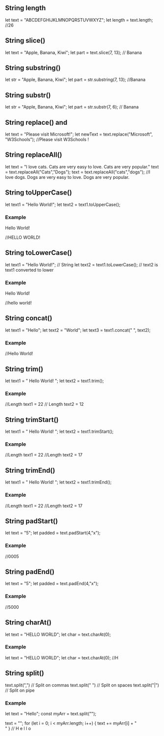 ## String length
let text = "ABCDEFGHIJKLMNOPQRSTUVWXYZ";
let length = text.length;
//26 

## String slice()
let text = "Apple, Banana, Kiwi";
let part = text.slice(7, 13);
// Banana

## String substring()
let str = "Apple, Banana, Kiwi";
let part = str.substring(7, 13);
//Banana

## String substr()
let str = "Apple, Banana, Kiwi";
let part = str.substr(7, 6);
// Banana

## String replace() and 
let text = "Please visit Microsoft!";
let newText = text.replace("Microsoft", "W3Schools");
//Please visit W3Schools !


## String replaceAll() 
let text = "I love cats. Cats are very easy to love. Cats are very popular."
text = text.replaceAll("Cats","Dogs");
text = text.replaceAll("cats","dogs");
//I love dogs. Dogs are very easy to love. Dogs are very popular.

## String toUpperCase()
let text1 = "Hello World!";
let text2 = text1.toUpperCase();
### Example 
<p id="demo">Hello World!</p>
<script>
function myFunction() {
  document.getElementById("demo").innerHTML =
  text.toUpperCase();
}
</script>
//HELLO WORLD!

## String toLowerCase()
let text1 = "Hello World!";       // String
let text2 = text1.toLowerCase();  // text2 is text1 converted to lower
### Example 
<p id="demo">Hello World!</p>
<script>
function myFunction() {
  document.getElementById("demo").innerHTML =
  text.toLowerCase();
}
</script>
//hello world!

## String concat()
let text1 = "Hello";
let text2 = "World";
let text3 = text1.concat(" ", text2);
### Example 
<script>
let text1 = "Hello";
let text2 = "World!";
let text3 = text1.concat(" ",text2);
document.getElementById("demo").innerHTML = text3;
</script>
//Hello World!

## String trim()
let text1 = "      Hello World!      ";
let text2 = text1.trim();
### Example 
<script>
let text1 = "     Hello World!     ";
let text2 = text1.trim();

document.getElementById("demo").innerHTML =
"Length text1 = " + text1.length + "<br>Length text2 = " + text2.length;
</script>

//Length text1 = 22
// Length text2 = 12

## String trimStart()
let text1 = "     Hello World!     ";
let text2 = text1.trimStart();
### Example 
<script>
let text1 = "     Hello World!     ";
let text2 = text1.trimStart();

document.getElementById("demo").innerHTML =
"Length text1 = " + text1.length + "<br>Length text2 = " + text2.length;
</script>
//Length text1 = 22
//Length text2 = 17

## String trimEnd()
let text1 = "     Hello World!     ";
let text2 = text1.trimEnd();
### Example 
<script>
let text1 = "     Hello World!     ";
let text2 = text1.trimEnd();

document.getElementById("demo").innerHTML =
"Length text1 = " + text1.length + "<br>Length text2 = " + text2.length;
</script>
//Length text1 = 22
//Length text2 = 17

## String padStart()
let text = "5";
let padded = text.padStart(4,"x");
### Example 
<script>
let numb = 5;
let text = numb.toString();
document.getElementById("demo").innerHTML = text.padStart(4,0);
</script>
//0005

## String padEnd()
let text = "5";
let padded = text.padEnd(4,"x");
### Example 
<script>
let text = "5";
text = text.padEnd(4,"0");

document.getElementById("demo").innerHTML = text;
</script>

//5000

## String charAt()
let text = "HELLO WORLD";
let char = text.charAt(0);
### Example 
let text = "HELLO WORLD";
let char = text.charAt(0);
//H

## String split()
text.split(",")    // Split on commas
text.split(" ")    // Split on spaces
text.split("|")    // Split on pipe

### Example
let text = "Hello";
const myArr = text.split("");

text = "";
for (let i = 0; i < myArr.length; i++) {
  text += myArr[i] + "<br>"
}
// 
H
e
l
l
o
